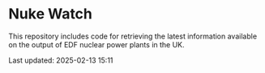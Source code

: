 # Nuke Watch

This repository includes code for retrieving the latest information available on the output of EDF nuclear power plants in the UK.

Last updated: 2025-02-13 15:11